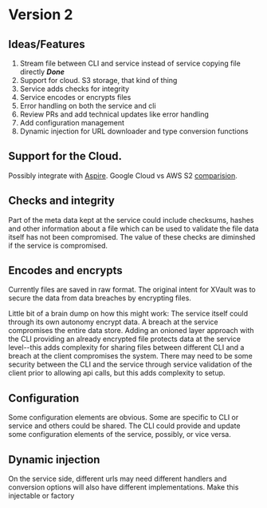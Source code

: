 # Version 2

## Ideas/Features
1. Stream file between CLI and service instead of service copying file directly ___Done___
2. Support for cloud.  S3 storage, that kind of thing  
3. Service adds checks for integrity  
4. Service encodes or encrypts files
5. Error handling on both the service and cli
6. Review PRs and add technical updates like error handling
7. Add configuration management 
8. Dynamic injection for URL downloader and type conversion functions


## Support for the Cloud.

Possibly integrate with [Aspire](https://learn.microsoft.com/en-us/dotnet/aspire/).  Google Cloud vs AWS S2 [comparision](https://cloudmounter.net/amazon-s3-vs-google-cloud-storage/).  

## Checks and integrity  

Part of the meta data kept at the service could include checksums, hashes and other information about a file which can be used to validate the file data itself has not been compromised.   The value of these checks are diminshed if the service is compromised.

## Encodes and encrypts  

Currently files are saved in raw format.  The original intent for XVault was to secure the data from data breaches by encrypting files.  

Little bit of a brain dump on how this might work:  The service itself could through its own autonomy encrypt data.  A breach at the service compromises the entire data store. 
 Adding an onioned layer approach with the CLI providing an already encrypted file protects data at the service level--this adds complexity for sharing files between different CLI and a breach at the client compromises the system.   There may need to be some security between the CLI and the service through service validation of the client prior to allowing api calls, but this adds complexity to setup.

## Configuration  

Some configuration elements are obvious.  Some are specific to CLI or service and others could be shared.  The CLI could provide and update some configuration elements of the service, possibly, or vice versa.

## Dynamic injection 

On the service side, different urls may need different handlers and conversion options will also have different implementations.  Make this injectable or factory